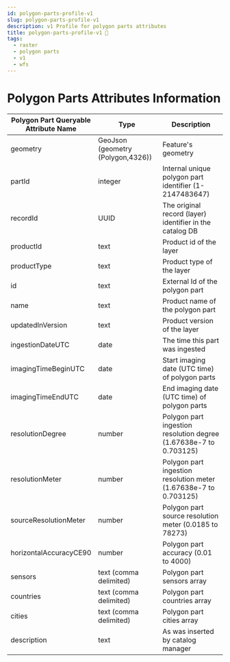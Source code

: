 ```yaml
---
id: polygon-parts-profile-v1
slug: polygon-parts-profile-v1
description: v1 Profile for polygon parts attributes
title: polygon-parts-profile-v1 🧩
tags:
  - raster
  - polygon parts
  - v1
  - wfs
---
```


# Polygon Parts Attributes Information


| **Polygon Part Queryable <br/> Attribute Name** | **Type** | **Description** | 
| ----------- | ----------- | ----------- | 
| geometry | GeoJson (geometry (Polygon,4326)) | Feature's geometry |
| partId | integer | Internal unique polygon part identifier (1-2147483647) |
| recordId | UUID | The original record (layer) identifier in the catalog DB |
| productId | text | Product id of the layer |
| productType | text | Product type of the layer |
| id | text | External Id of the polygon part |
| name | text | Product name of the polygon part |
| updatedInVersion | text | Product version of the layer |
| ingestionDateUTC | date | The time this part was ingested |
| imagingTimeBeginUTC | date | Start imaging date (UTC time) of polygon parts |
| imagingTimeEndUTC | date | End imaging date (UTC time) of polygon parts |
| resolutionDegree | number | Polygon part ingestion resolution degree (1.67638e-7 to 0.703125) |
| resolutionMeter | number | Polygon part ingestion resolution meter (1.67638e-7 to 0.703125) |
| sourceResolutionMeter | number | Polygon part source resolution meter (0.0185 to 78273) |
| horizontalAccuracyCE90 | number | Polygon part accuracy (0.01 to 4000) |
| sensors | text (comma delimited) | Polygon part sensors array |
| countries | text (comma delimited) | Polygon part countries array |
| cities | text  (comma delimited) | Polygon part cities array |
| description | text | As was inserted by catalog manager |

